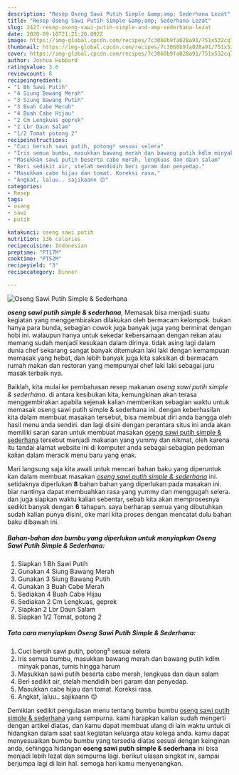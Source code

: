 ```yaml
---
description: "Resep Oseng Sawi Putih Simple &amp;amp; Sederhana Lezat"
title: "Resep Oseng Sawi Putih Simple &amp;amp; Sederhana Lezat"
slug: 2427-resep-oseng-sawi-putih-simple-and-amp-sederhana-lezat
date: 2020-09-10T21:21:20.092Z
image: https://img-global.cpcdn.com/recipes/7c3060b9fa028a91/751x532cq70/oseng-sawi-putih-simple-sederhana-foto-resep-utama.jpg
thumbnail: https://img-global.cpcdn.com/recipes/7c3060b9fa028a91/751x532cq70/oseng-sawi-putih-simple-sederhana-foto-resep-utama.jpg
cover: https://img-global.cpcdn.com/recipes/7c3060b9fa028a91/751x532cq70/oseng-sawi-putih-simple-sederhana-foto-resep-utama.jpg
author: Joshua Hubbard
ratingvalue: 3.6
reviewcount: 8
recipeingredient:
- "1 Bh Sawi Putih"
- "4 Siung Bawang Merah"
- "3 Siung Bawang Putih"
- "3 Buah Cabe Merah"
- "4 Buah Cabe Hijau"
- "2 Cm Lengkuas geprek"
- "2 Lbr Daun Salam"
- "1/2 Tomat potong 2"
recipeinstructions:
- "Cuci bersih sawi putih, potong² sesuai selera"
- "Iris semua bumbu, masukkan bawang merah dan bawang putih kdlm minyak panas, tumis hingga harum"
- "Masukkan sawi putih beserta cabe merah, lengkuas dan daun salam"
- "Beri sedikit air, stelah mendidih beri garam dan penyedap."
- "Masukkan cabe hijau dan tomat. Koreksi rasa."
- "Angkat, laluu.. sajikaann 😊"
categories:
- Resep
tags:
- oseng
- sawi
- putih

katakunci: oseng sawi putih 
nutrition: 136 calories
recipecuisine: Indonesian
preptime: "PT17M"
cooktime: "PT52M"
recipeyield: "3"
recipecategory: Dinner

---
```



![Oseng Sawi Putih Simple &amp; Sederhana](https://img-global.cpcdn.com/recipes/7c3060b9fa028a91/751x532cq70/oseng-sawi-putih-simple-sederhana-foto-resep-utama.jpg)

<b><i>oseng sawi putih simple &amp; sederhana</i></b>, Memasak bisa menjadi suatu kegiatan yang menggembirakan dilakukan oleh bermacam kelompok. bukan hanya para bunda, sebagian cowok juga banyak juga yang berminat dengan hobi ini. walaupun hanya untuk sekedar kebersamaan dengan rekan atau memang sudah menjadi kesukaan dalam dirinya. tidak asing lagi dalam dunia chef sekarang sangat banyak ditemukan laki laki dengan kemampuan memasak yang hebat, dan lebih banyak juga kita saksikan di bermacam rumah makan dan restoran yang mempunyai chef laki laki sebagai juru masak terbaik nya.

Baiklah, kita mulai ke pembahasan resep makanan <i>oseng sawi putih simple &amp; sederhana</i>. di antara kesibukan kita, kemungkinan akan terasa menggembirakan apabila sejenak kalian memberikan sebagian waktu untuk memasak oseng sawi putih simple &amp; sederhana ini. dengan keberhasilan kita dalam membuat masakan tersebut, bisa membuat diri anda bangga oleh hasil menu anda sendiri. dan lagi disini dengan perantara situs ini anda akan memiliki saran saran untuk membuat masakan <u>oseng sawi putih simple &amp; sederhana</u> tersebut menjadi makanan yang yummy dan nikmat, oleh karena itu tandai alamat website ini di komputer anda sebagai sebagian pedoman kalian dalam meracik menu baru yang enak.




Mari langsung saja kita awali untuk mencari bahan baku yang diperuntuk kan dalam membuat masakan <u><i>oseng sawi putih simple &amp; sederhana</i></u> ini. setidaknya diperlukan <b>8</b> bahan bahan yang diperlukan pada masakan ini. biar nantinya dapat membuahkan rasa yang yummy dan menggugah selera. dan juga siapkan waktu kalian sebentar, sebab kita akan memprosesnya sedikit banyak dengan <b>6</b> tahapan. saya berharap semua yang dibutuhkan sudah kalian punya disini, oke mari kita proses dengan mencatat dulu bahan baku dibawah ini.

<!--inarticleads1-->

##### Bahan-bahan dan bumbu yang diperlukan untuk menyiapkan Oseng Sawi Putih Simple &amp; Sederhana:

1. Siapkan 1 Bh Sawi Putih
1. Gunakan 4 Siung Bawang Merah
1. Gunakan 3 Siung Bawang Putih
1. Gunakan 3 Buah Cabe Merah
1. Sediakan 4 Buah Cabe Hijau
1. Sediakan 2 Cm Lengkuas, geprek
1. Siapkan 2 Lbr Daun Salam
1. Siapkan 1/2 Tomat, potong 2




<!--inarticleads2-->

##### Tata cara menyiapkan Oseng Sawi Putih Simple &amp; Sederhana:

1. Cuci bersih sawi putih, potong² sesuai selera
1. Iris semua bumbu, masukkan bawang merah dan bawang putih kdlm minyak panas, tumis hingga harum
1. Masukkan sawi putih beserta cabe merah, lengkuas dan daun salam
1. Beri sedikit air, stelah mendidih beri garam dan penyedap.
1. Masukkan cabe hijau dan tomat. Koreksi rasa.
1. Angkat, laluu.. sajikaann 😊




Demikian sedikit pengulasan menu tentang bumbu bumbu <u>oseng sawi putih simple &amp; sederhana</u> yang sempurna. kami harapkan kalian sudah mengerti dengan artikel diatas, dan kamu dapat membuat ulang di lain waktu untuk di hidangkan dalam saat saat kegiatan keluarga atau kolega anda. kamu dapat menyesuaikan bumbu bumbu yang tersedia diatas sesuai dengan keinginan anda, sehingga hidangan <b>oseng sawi putih simple &amp; sederhana</b> ini bisa menjadi lebih lezat dan sempurna lagi. berikut ulasan singkat ini, sampai berjumpa lagi di lain hal. semoga hari kamu menyenangkan.
